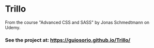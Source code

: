 # Trillo

From the course "Advanced CSS and SASS" by Jonas Schmedtmann on Udemy.

### See the project at: https://guiosorio.github.io/Trillo/
